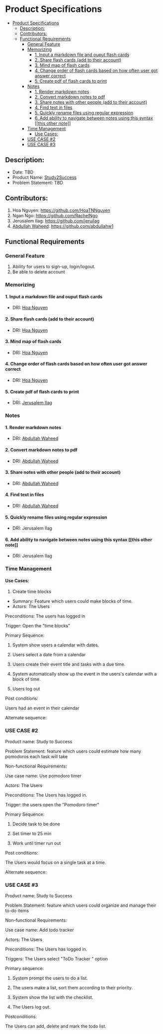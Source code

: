 # Product Specifications

- [Product Specifications](#product-specifications)
  - [Description:](#description)
  - [Contributors:](#contributors)
  - [Functional Requirements](#functional-requirements)
    - [General Feature](#general-feature)
    - [Memorizing](#memorizing)
      - [1. Input a markdown file and ouput flash cards](#1-input-a-markdown-file-and-ouput-flash-cards)
      - [2. Share flash cards (add to their account)](#2-share-flash-cards-add-to-their-account)
      - [3. Mind map of flash cards](#3-mind-map-of-flash-cards)
      - [4. Change order of flash cards based on how often user got answer correct](#4-change-order-of-flash-cards-based-on-how-often-user-got-answer-correct)
      - [5. Create pdf of flash cards to print](#5-create-pdf-of-flash-cards-to-print)
    - [Notes](#notes)
      - [1. Render markdown notes](#1-render-markdown-notes)
      - [2. Convert markdown notes to pdf](#2-convert-markdown-notes-to-pdf)
      - [3. Share notes with other people (add to their account)](#3-share-notes-with-other-people-add-to-their-account)
      - [4. Find text in files](#4-find-text-in-files)
      - [5. Quickly rename files using regular expression](#5-quickly-rename-files-using-regular-expression)
      - [6. Add ability to navigate between notes using this syntax [[this other note]]](#6-add-ability-to-navigate-between-notes-using-this-syntax-this-other-note)
    - [Time Management](#time-management)
      - [Use Cases:](#use-cases)
    - [USE CASE #2](#use-case-2)
    - [USE CASE #3](#use-case-3)

## Description:
- Date: TBD
- Product Name: [Study2Success](https://github.com/HoaTNNguyen/Study2Success)
- Problem Statement: TBD

## Contributors:
1. Hoa Nguyen: https://github.com/HoaTNNguyen
2. Ngan Ngo: https://github.com/RachelNgo
3. Jerusalem Ilag: https://github.com/jeruilag
4. [Abdullah Waheed](https://github.com/abdullahw1): https://github.com/abdullahw1

## Functional Requirements

### General Feature
1. Ability for users to sign-up, login/logout. 
2. Be able to delete account

### Memorizing
#### 1. Input a markdown file and ouput flash cards
- DRI: [Hoa Nguyen](https://github.com/HoaTNNguyen)

#### 2. Share flash cards (add to their account)
- DRI: [Hoa Nguyen](https://github.com/HoaTNNguyen)

#### 3. Mind map of flash cards
- DRI: [Hoa Nguyen](https://github.com/HoaTNNguyen)

#### 4. Change order of flash cards based on how often user got answer correct
- DRI: [Hoa Nguyen](https://github.com/HoaTNNguyen)

#### 5. Create pdf of flash cards to print
- DRI: [Jerusalem Ilag](https://github.com/jeruilag)


### Notes
#### 1. Render markdown notes
- DRI: [Abdullah Waheed](https://github.com/abdullahw1)

#### 2. Convert markdown notes to pdf
- DRI: [Abdullah Waheed](https://github.com/abdullahw1)

#### 3. Share notes with other people (add to their account)
- DRI: [Abdullah Waheed](https://github.com/abdullahw1)

#### 4. Find text in files
- DRI: [Abdullah Waheed](https://github.com/abdullahw1)

#### 5. Quickly rename files using regular expression
- DRI: Jerusalem Ilag

#### 6. Add ability to navigate between notes using this syntax [[this other note]]
- DRI: Jerusalem Ilag


### Time Management


#### Use Cases:
1.  Create time blocks
- Summary: Feature which users could make blocks of time.
- Actors: The Users

Preconditions: The users has logged in

Trigger: Open the "time blocks"

Primary Sequence: 

  1. System show users a calendar with dates.

  2. Users select a date from a calendar

  3. Users create their event title and tasks with a due time.

  4. System automatically show up the event in the users's calendar with a block of time.

  5. Users log out

Post conditions:

Users had an event in their calendar

Alternate sequence:


### USE CASE #2 

Product name: Study to Success

Problem Statement: feature which users could estimate how many pomodoros each task will take

Non-functional Requirements:

Use case name: Use pomodoro timer

Actors: The Users

Preconditions: The Users has logged in. 

Trigger: the users open the "Pomodoro timer"

Primary Sequence:
  
  1. Decide task to be done
  
  2. Set timer to 25 min 
  
  3. Work until timer run out

Post conditions:

The Users would focus on a single task at a time.

Alternate sequence:

### USE CASE #3

Product name: Study to Success

Problem Statement: feature which users could organize and manage their to-do items 

Non-functional Requirements:

Use case name: Add todo tracker

Actors: The Users

Preconditions: The Users has logged in.

Triggers: The Users select "ToDo Tracker " option

Primary sequence:

 1. System prompt the users to do a list.

 2. The users make a list, sort them according to their priority.

 3. System show the list with the checklist.

 4. The Users log out.

Postconditions:

The Users can add, delete and mark the todo list.
